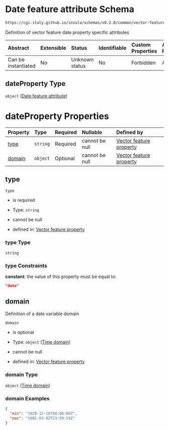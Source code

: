 # Date feature attribute Schema

```txt
https://cgi-italy.github.io/insula/schemas/v0.2.0/common/vector-feature-property.schema.json#/$defs/dateProperty
```

Definition of vector feature date property specific attributes

| Abstract            | Extensible | Status         | Identifiable | Custom Properties | Additional Properties | Access Restrictions | Defined In                                                                                                         |
| :------------------ | :--------- | :------------- | :----------- | :---------------- | :-------------------- | :------------------ | :----------------------------------------------------------------------------------------------------------------- |
| Can be instantiated | No         | Unknown status | No           | Forbidden         | Allowed               | none                | [vector-feature-property.schema.json\*](schemas/common/vector-feature-property.schema.json "open original schema") |

## dateProperty Type

`object` ([Date feature attribute](vector-feature-property-defs-date-feature-attribute.md))

# dateProperty Properties

| Property          | Type     | Required | Nullable       | Defined by                                                                                                                                                                                                                           |
| :---------------- | :------- | :------- | :------------- | :----------------------------------------------------------------------------------------------------------------------------------------------------------------------------------------------------------------------------------- |
| [type](#type)     | `string` | Required | cannot be null | [Vector feature property](vector-feature-property-defs-date-feature-attribute-properties-type.md "https://cgi-italy.github.io/insula/schemas/v0.2.0/common/vector-feature-property.schema.json#/$defs/dateProperty/properties/type") |
| [domain](#domain) | `object` | Optional | cannot be null | [Vector feature property](dataset-variable-domain-defs-time-domain.md "https://cgi-italy.github.io/insula/schemas/v0.2.0/common/vector-feature-property.schema.json#/$defs/dateProperty/properties/domain")                          |

## type



`type`

* is required

* Type: `string`

* cannot be null

* defined in: [Vector feature property](vector-feature-property-defs-date-feature-attribute-properties-type.md "https://cgi-italy.github.io/insula/schemas/v0.2.0/common/vector-feature-property.schema.json#/$defs/dateProperty/properties/type")

### type Type

`string`

### type Constraints

**constant**: the value of this property must be equal to:

```json
"date"
```

## domain

Definition of a date variable domain

`domain`

* is optional

* Type: `object` ([Time domain](dataset-variable-domain-defs-time-domain.md))

* cannot be null

* defined in: [Vector feature property](dataset-variable-domain-defs-time-domain.md "https://cgi-italy.github.io/insula/schemas/v0.2.0/common/vector-feature-property.schema.json#/$defs/dateProperty/properties/domain")

### domain Type

`object` ([Time domain](dataset-variable-domain-defs-time-domain.md))

### domain Examples

```json
{
  "min": "1928-12-16T00:00:00Z",
  "max": "1982-03-02T23:59:59Z"
}
```
